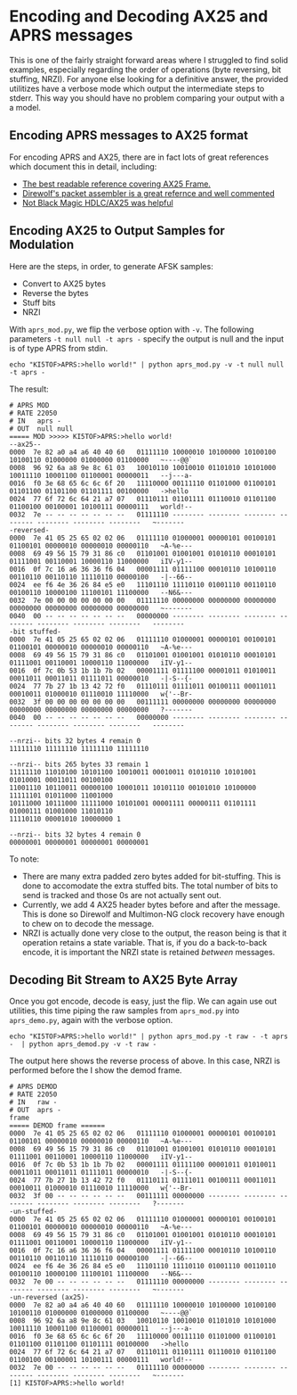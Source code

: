 # Encoding and Decoding AX25 and APRS messages

This is one of the fairly straight forward areas where I struggled to find solid examples, especially regarding the order of operations (byte reversing, bit stuffing, NRZI).  For anyone else looking for a definitive answer, the provided utilitizes have a verbose mode which output the intermediate steps to stderr.  This way you should have no problem comparing your output with a a model.

## Encoding APRS messages to AX25 format

For encoding APRS and AX25, there are in fact lots of great references which document this in detail, including:
* [The best readable reference covering AX25 Frame.](https://www.mssl.ucl.ac.uk/~mcrw/QB50/Documents/11-%20QB50-EPFL-SSC-SCS-ICD-AX.25-TFF-3-1.pdf)
* [Direwolf's packet assembler is a great refernce and well commented](https://github.com/wb2osz/direwolf/blob/master/src/ax25_pad.c)
* [Not Black Magic HDLC/AX25 was helpful](https://notblackmagic.com/bitsnpieces/ax.25/)

## Encoding AX25 to Output Samples for Modulation

Here are the steps, in order, to generate AFSK samples:
- Convert to AX25 bytes
- Reverse the bytes
- Stuff bits
- NRZI

With ```aprs_mod.py```, we flip the verbose option with ```-v```.  The following parameters ```-t null null -t aprs -``` specify the output is null and the input is of type APRS from stdin.

```
echo "KI5TOF>APRS:>hello world!" | python aprs_mod.py -v -t null null -t aprs -
```

The result:
```
# APRS MOD
# RATE 22050
# IN   aprs -
# OUT  null null
===== MOD >>>>> KI5TOF>APRS:>hello world!
--ax25--
0000  7e 82 a0 a4 a6 40 40 60   01111110 10000010 10100000 10100100 10100110 01000000 01000000 01100000   ~----@@`
0008  96 92 6a a8 9e 8c 61 03   10010110 10010010 01101010 10101000 10011110 10001100 01100001 00000011   --j---a-
0016  f0 3e 68 65 6c 6c 6f 20   11110000 00111110 01101000 01100101 01101100 01101100 01101111 00100000   ->hello
0024  77 6f 72 6c 64 21 a7 07   01110111 01101111 01110010 01101100 01100100 00100001 10100111 00000111   world!--
0032  7e -- -- -- -- -- -- --   01111110 -------- -------- -------- -------- -------- -------- --------   ~-------
-reversed-
0000  7e 41 05 25 65 02 02 06   01111110 01000001 00000101 00100101 01100101 00000010 00000010 00000110   ~A-%e---
0008  69 49 56 15 79 31 86 c0   01101001 01001001 01010110 00010101 01111001 00110001 10000110 11000000   iIV-y1--
0016  0f 7c 16 a6 36 36 f6 04   00001111 01111100 00010110 10100110 00110110 00110110 11110110 00000100   -|--66--
0024  ee f6 4e 36 26 84 e5 e0   11101110 11110110 01001110 00110110 00100110 10000100 11100101 11100000   --N6&---
0032  7e 00 00 00 00 00 00 00   01111110 00000000 00000000 00000000 00000000 00000000 00000000 00000000   ~-------
0040  00 -- -- -- -- -- -- --   00000000 -------- -------- -------- -------- -------- -------- --------   --------
-bit stuffed-
0000  7e 41 05 25 65 02 02 06   01111110 01000001 00000101 00100101 01100101 00000010 00000010 00000110   ~A-%e---
0008  69 49 56 15 79 31 86 c0   01101001 01001001 01010110 00010101 01111001 00110001 10000110 11000000   iIV-y1--
0016  0f 7c 0b 53 1b 1b 7b 02   00001111 01111100 00001011 01010011 00011011 00011011 01111011 00000010   -|-S--{-
0024  77 7b 27 1b 13 42 72 f0   01110111 01111011 00100111 00011011 00010011 01000010 01110010 11110000   w{'--Br-
0032  3f 00 00 00 00 00 00 00   00111111 00000000 00000000 00000000 00000000 00000000 00000000 00000000   ?-------
0040  00 -- -- -- -- -- -- --   00000000 -------- -------- -------- -------- -------- -------- --------   --------

--nrzi-- bits 32 bytes 4 remain 0
11111110 11111110 11111110 11111110

--nrzi-- bits 265 bytes 33 remain 1
11111110 11010100 10101100 10010011 00010011 01010110 10101001 01010001 00011011 00100100
11001110 10110011 00000100 10001011 10101110 00101010 10100000 11111101 01011000 11001000
10111000 10111000 11111000 10101001 00001111 00000111 01101111 01000111 01001000 11010110
11110110 00001010 10000000 1

--nrzi-- bits 32 bytes 4 remain 0
00000001 00000001 00000001 00000001
```

To note:
- There are many extra padded zero bytes added for bit-stuffing.  This is done to accomodate the extra stuffed bits.  The total number of bits to send is tracked and those 0s are not actually sent out.
- Currently, we add 4 AX25 header bytes before and after the message.  This is done so Direwolf and Multimon-NG clock recovery have enough to chew on to decode the message.
- NRZI is actually done very close to the output, the reason being is that it operation retains a state variable.  That is, if you do a back-to-back encode, it is important the NRZI state is retained _between_ messages. 


## Decoding Bit Stream to AX25 Byte Array

Once you got encode, decode is easy, just the flip.  We can again use out utilities, this time piping the raw samples from ```aprs_mod.py``` into ```aprs_demo.py```, again with the verbose option.

```
echo "KI5TOF>APRS:>hello world!" | python aprs_mod.py -t raw - -t aprs -  | python aprs_demod.py -v -t raw -
```

The output here shows the reverse process of above.  In this case, NRZI is performed before the I show the demod frame.

```
# APRS DEMOD
# RATE 22050
# IN   raw -
# OUT  aprs -
frame
===== DEMOD frame ======
0000  7e 41 05 25 65 02 02 06   01111110 01000001 00000101 00100101 01100101 00000010 00000010 00000110   ~A-%e---
0008  69 49 56 15 79 31 86 c0   01101001 01001001 01010110 00010101 01111001 00110001 10000110 11000000   iIV-y1--
0016  0f 7c 0b 53 1b 1b 7b 02   00001111 01111100 00001011 01010011 00011011 00011011 01111011 00000010   -|-S--{-
0024  77 7b 27 1b 13 42 72 f0   01110111 01111011 00100111 00011011 00010011 01000010 01110010 11110000   w{'--Br-
0032  3f 00 -- -- -- -- -- --   00111111 00000000 -------- -------- -------- -------- -------- --------   ?-------
-un-stuffed-
0000  7e 41 05 25 65 02 02 06   01111110 01000001 00000101 00100101 01100101 00000010 00000010 00000110   ~A-%e---
0008  69 49 56 15 79 31 86 c0   01101001 01001001 01010110 00010101 01111001 00110001 10000110 11000000   iIV-y1--
0016  0f 7c 16 a6 36 36 f6 04   00001111 01111100 00010110 10100110 00110110 00110110 11110110 00000100   -|--66--
0024  ee f6 4e 36 26 84 e5 e0   11101110 11110110 01001110 00110110 00100110 10000100 11100101 11100000   --N6&---
0032  7e 00 -- -- -- -- -- --   01111110 00000000 -------- -------- -------- -------- -------- --------   ~-------
-un-reversed (ax25)-
0000  7e 82 a0 a4 a6 40 40 60   01111110 10000010 10100000 10100100 10100110 01000000 01000000 01100000   ~----@@`
0008  96 92 6a a8 9e 8c 61 03   10010110 10010010 01101010 10101000 10011110 10001100 01100001 00000011   --j---a-
0016  f0 3e 68 65 6c 6c 6f 20   11110000 00111110 01101000 01100101 01101100 01101100 01101111 00100000   ->hello
0024  77 6f 72 6c 64 21 a7 07   01110111 01101111 01110010 01101100 01100100 00100001 10100111 00000111   world!--
0032  7e 00 -- -- -- -- -- --   01111110 00000000 -------- -------- -------- -------- -------- --------   ~-------
[1] KI5TOF>APRS:>hello world!

```







